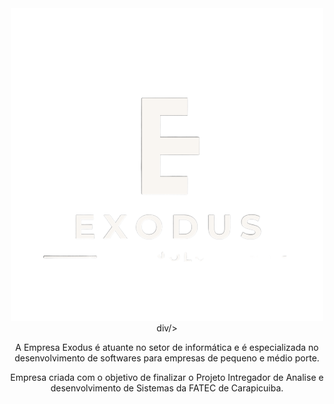 <div align="center">
<img src="exodus.png" with="100%">
div/>
<p>A Empresa Exodus é atuante no setor de informática e é especializada no desenvolvimento de softwares para empresas de pequeno e médio porte.</p>

<p>Empresa criada com o objetivo de finalizar o Projeto Intregador de Analise e desenvolvimento de Sistemas da FATEC de Carapicuiba.</p>
